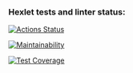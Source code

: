 ### Hexlet tests and linter status:
[![Actions Status](https://github.com/morningjacketup/java-project-71/workflows/hexlet-check/badge.svg)](https://github.com/morningjacketup/java-project-71/actions)

[![Maintainability](https://api.codeclimate.com/v1/badges/bc953fb0ab378995dab3/maintainability)](https://codeclimate.com/github/hexlet-boilerplates/java-package/maintainability)

[![Test Coverage](https://api.codeclimate.com/v1/badges/4b71e50c768d8f948e0c/test_coverage)](https://codeclimate.com/github/morningjacketup/java-project-71/test_coverage)